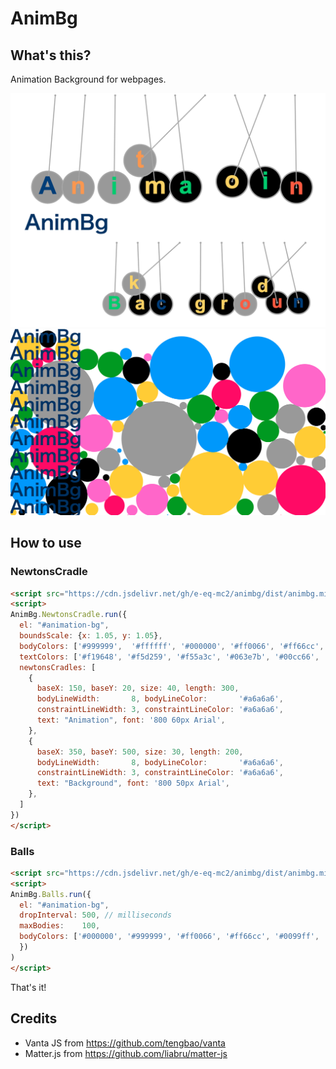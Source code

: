 # AnimBg
## What's this?
Animation Background for webpages.

[![alt text](img/demo00.png "AnimBg")](https://github.com/e-eq-mc2/AnimBg)
[![alt text](img/demo01.png "AnimBg")](https://github.com/e-eq-mc2/AnimBg)

## How to use

### NewtonsCradle
```html
<script src="https://cdn.jsdelivr.net/gh/e-eq-mc2/animbg/dist/animbg.min.js"></script>
<script> 
AnimBg.NewtonsCradle.run({
  el: "#animation-bg",
  boundsScale: {x: 1.05, y: 1.05},
  bodyColors: ['#999999',  '#ffffff', '#000000', '#ff0066', '#ff66cc', '#0099ff', '#009900', '#ffcc00',],
  textColors: ['#f19648', '#f5d259', '#f55a3c', '#063e7b', '#00cc66', '#ff6699'],
  newtonsCradles: [
    {
      baseX: 150, baseY: 20, size: 40, length: 300,
      bodyLineWidth:       8, bodyLineColor:       '#a6a6a6',
      constraintLineWidth: 3, constraintLineColor: '#a6a6a6',
      text: "Animation", font: '800 60px Arial',
    },
    {
      baseX: 350, baseY: 500, size: 30, length: 200,
      bodyLineWidth:       8, bodyLineColor:       '#a6a6a6',
      constraintLineWidth: 3, constraintLineColor: '#a6a6a6',
      text: "Background", font: '800 50px Arial',
    },
  ]
})
</script>
````

### Balls
```html
<script src="https://cdn.jsdelivr.net/gh/e-eq-mc2/animbg/dist/animbg.min.js"></script>
<script> 
AnimBg.Balls.run({
  el: "#animation-bg",
  dropInterval: 500, // milliseconds
  maxBodies:    100,
  bodyColors: ['#000000', '#999999', '#ff0066', '#ff66cc', '#0099ff', '#009900', '#ffcc00',],
  })
)
</script>
````

That's it!

## Credits
- Vanta JS from https://github.com/tengbao/vanta
- Matter.js from https://github.com/liabru/matter-js
